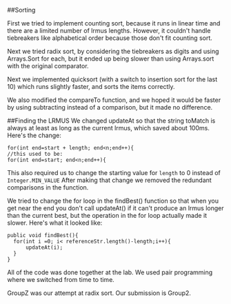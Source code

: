##Sorting

First we tried to implement counting sort, because it runs in linear time and there are a limited number of lrmus lengths.
However, it couldn't handle tiebreakers like alphabetical order because those don't fit counting sort.

Next we tried radix sort, by considering the tiebreakers as digits and
using Arrays.Sort for each, but it ended up being slower than using Arrays.sort
with the original comparator.

Next we implemented quicksort (with a switch to insertion sort for the last 10) which
runs slightly faster, and sorts the items correctly. 

We also modified the compareTo function, and we hoped it would be faster by using subtracting instead of a comparison, but it made no difference.

##Finding the LRMUS
We changed updateAt so that the string toMatch is always at least as long as the current lrmus, which saved
about 100ms. Here's the change:
```
for(int end=start + length; end<n;end++){
//this used to be:
for(int end=start; end<n;end++){
```
This also required us to change the starting value for `length` to 0 instead of `Integer.MIN_VALUE`
After making that change we removed the redundant comparisons in the function.

We tried to change the for loop in the findBest() function so that when you get near the end you don't call
updateAt() if it can't produce an lrmus longer than the current best, but the operation in the for loop actually made it
slower. Here's what it looked like:

```
public void findBest(){
  for(int i =0; i< referenceStr.length()-length;i++){
      updateAt(i);
  }
}
```

All of the code was done together at the lab. We used pair programming where we switched from time to time.

GroupZ was our attempt at radix sort. Our submission is Group2.


